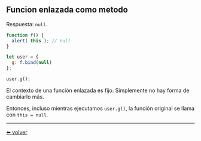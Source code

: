 ## Funcion enlazada como metodo

Respuesta: `null`.

````js
function f() {
  alert( this ); // null
}

let user = {
  g: f.bind(null)
};

user.g();
````

El contexto de una función enlazada es fijo. Simplemente no hay forma de cambiarlo más.

Entonces, incluso mientras ejecutamos `user.g()`, la función original se llama con `this = null`.

---
[⬅️ volver](https://github.com/VictorHugoAguilar/javascript-interview-questions-explained/tree/main/theory/advanced-functions/10_bind#funcion-enlazada-como-metodo)
